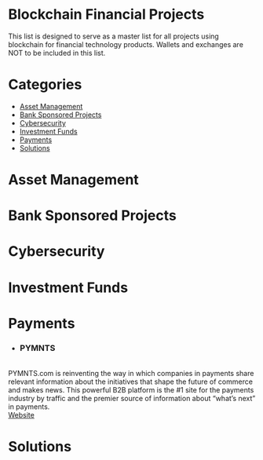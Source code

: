 # Blockchain Financial Projects

This list is designed to serve as a master list for all projects using blockchain for financial technology products. Wallets and exchanges are NOT to be included in this list.

# Categories
* <a href="#Asset Management">Asset Management</a>
* <a href="#Bank Sponsored Projects">Bank Sponsored Projects</a>
* <a href="#Cybersecurity">Cybersecurity</a>
* <a href="#Investment Funds">Investment Funds</a>
* <a href="#Payments">Payments</a>
* <a href="#Solutions">Solutions</a>

# <a id="Asset Management">Asset Management</a>

# <a id="Bank Sponsored Projects">Bank Sponsored Projects</a>

# <a id="Cybersecurity">Cybersecurity</a>

# <a id="Investment Funds">Investment Funds</a>

# <a id="Payments">Payments</a>

* <h3>PYMNTS</h3>
<br>
PYMNTS.com is reinventing the way in which companies in payments share relevant information about the initiatives that shape the future of commerce and makes news. This powerful B2B platform is the #1 site for the payments industry by traffic and the premier source of information about “what’s next” in payments.
<br>
<a href="https://PYMNTS.com">Website</a>


# <a id="Solutions">Solutions</a>